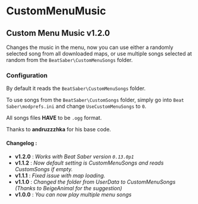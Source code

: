 # CustomMenuMusic

## Custom Menu Music v1.2.0
Changes the music in the menu, now you can use either a randomly selected song from all downloaded maps, or use multiple songs selected at random from the `BeatSaber\CustomMenuSongs` folder.

### Configuration
By default it reads the `BeatSaber\CustomMenuSongs` folder.

To use songs from the `BeatSaber\CustomSongs` folder, simply go into `Beat Saber\modprefs.ini` and change `UseCustomMenuSongs` to `0`. 

All songs files **HAVE** to be `.ogg` format.


Thanks to **andruzzzhka** for his base code.

#### Changelog :
- **v1.2.0** : *Works with Beat Saber version `0.13.0p1`*
- **v1.1.2** : *Now default setting is CustomMenuSongs and reads CustomSongs if empty.*
- **v1.1.1** : *Fixed issue with map loading.*
- **v1.1.0** : *Changed the folder from UserData to CustomMenuSongs (Thanks to BeigeAnimal for the suggestion)*
- **v1.0.0** : *You can now play multiple menu songs*

